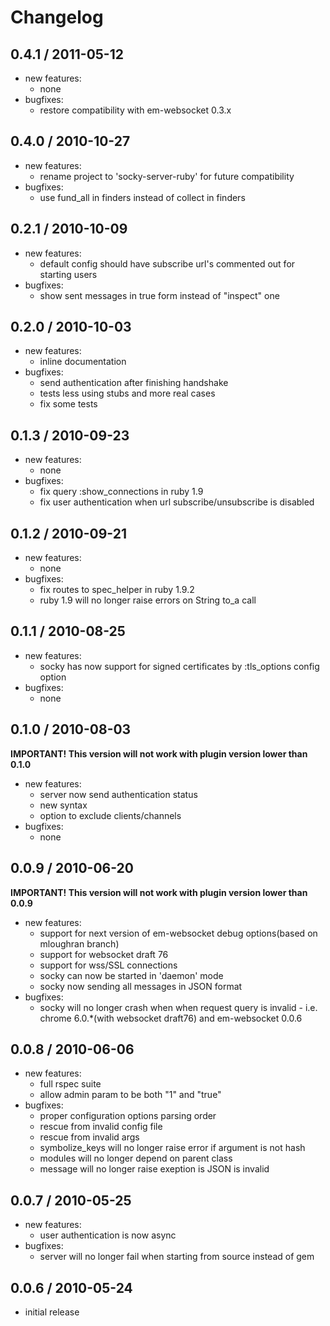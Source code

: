 # Changelog

## 0.4.1 / 2011-05-12

- new features:
  - none
- bugfixes:
  - restore compatibility with em-websocket 0.3.x

## 0.4.0 / 2010-10-27

- new features:
  - rename project to 'socky-server-ruby' for future compatibility
- bugfixes:
  - use fund_all in finders instead of collect in finders

## 0.2.1 / 2010-10-09

- new features:
  - default config should have subscribe url's commented out for starting users
- bugfixes:
  - show sent messages in true form instead of "inspect" one

## 0.2.0 / 2010-10-03

- new features:
  - inline documentation
- bugfixes:
  - send authentication after finishing handshake
  - tests less using stubs and more real cases
  - fix some tests

## 0.1.3 / 2010-09-23

- new features:
  - none
- bugfixes:
  - fix query :show_connections in ruby 1.9
  - fix user authentication when url subscribe/unsubscribe is disabled

## 0.1.2 / 2010-09-21

- new features:
  - none
- bugfixes:
  - fix routes to spec_helper in ruby 1.9.2
  - ruby 1.9 will no longer raise errors on String to_a call

## 0.1.1 / 2010-08-25

- new features:
  - socky has now support for signed certificates by :tls_options config option
- bugfixes:
  - none

## 0.1.0 / 2010-08-03

**IMPORTANT! This version will not work with plugin version lower than 0.1.0**

- new features:
  - server now send authentication status
  - new syntax
  - option to exclude clients/channels
- bugfixes:
  - none

## 0.0.9 / 2010-06-20

**IMPORTANT! This version will not work with plugin version lower than 0.0.9**

- new features:
  - support for next version of em-websocket debug options(based on mloughran branch)
  - support for websocket draft 76
  - support for wss/SSL connections
  - socky can now be started in 'daemon' mode
  - socky now sending all messages in JSON format
- bugfixes:
  - socky will no longer crash when when request query is invalid - i.e. chrome 6.0.*(with websocket draft76) and em-websocket 0.0.6

## 0.0.8 / 2010-06-06

- new features:
  - full rspec suite
  - allow admin param to be both "1" and "true"
- bugfixes:
  - proper configuration options parsing order
  - rescue from invalid config file
  - rescue from invalid args
  - symbolize_keys will no longer raise error if argument is not hash
  - modules will no longer depend on parent class
  - message will no longer raise exeption is JSON is invalid

## 0.0.7 / 2010-05-25

- new features:
  - user authentication is now async
- bugfixes:
  - server will no longer fail when starting from source instead of gem

## 0.0.6 / 2010-05-24

- initial release